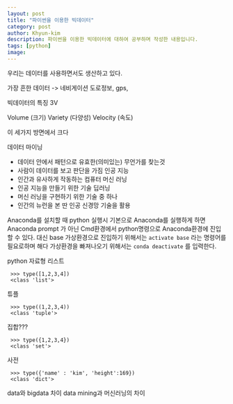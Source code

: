 ```yaml
---
layout: post
title: "파이썬을 이용한 빅데이터"
category: post
author: Khyun-kim
description: 파이썬을 이용한 빅데이터에 대하여 공부하며 작성한 내용입니다.
tags: [python]
image: 
---
```



우리는 데이터를 사용하면서도 생산하고 있다.

가장 흔한 데이터 -> 네비게이션
도로정보, gps,

빅데이터의 특징 3V

Volume (크기)
Variety (다양성)
Velocity (속도)

이 세가지 방면에서 크다

데이터 마이닝
- 데이터 안에서 패턴으로 유효한(의미있는) 무언가를 찾는것
- 사람이 데이터를 보고 판단을 가짐
인공 지능
- 인간과 유사하게 작동하는 컴퓨터
머신 러닝
- 인공 지능을 만들기 위한 기술
딥러닝
- 머신 러닝을 구현하기 위한 기술 중 하나
- 인간의 뉴런을 본 딴 인공 신경망 기술을 활용

Anaconda를 설치할 때 python 실행시 기본으로 Anaconda를 실행하게 하면
Anaconda prompt 가 아닌 Cmd환경에서 python명령으로 Anaconda환경에 진입할 수 있다.
대신 base 가상환경으로 진입하기 위해서는 `activate base` 라는 명령어를 필요로하며
해다 가상환경을 빠져나오기 위해서는 `conda deactivate` 를 입력한다.

python 자료형
리스트
```
 >>> type([1,2,3,4])
 <class 'list'>
```
튜플
```
 >>> type((1,2,3,4))
 <class 'tuple'>
```
집합???
```
 >>> type({1,2,3,4})
 <class 'set'>
```
사전
```
 >>> type({'name' : 'kim', 'height':169})
 <class 'dict'>
```

data와 bigdata 차이
data mining과 머신러닝의 차이